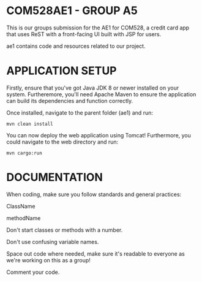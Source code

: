 # COM528AE1 - GROUP A5
This is our groups submission for the AE1 for COM528, a credit card app that uses ReST with a front-facing UI built with JSP for users.

ae1 contains code and resources related to our project.

# APPLICATION SETUP
Firstly, ensure that you've got Java JDK 8 or newer installed on your system. Furtheremore, you'll need Apache Maven to ensure the application can build its dependencies and function correctly.

Once installed, navigate to the parent folder (ae1) and run:
```
mvn clean install
```

You can now deploy the web application using Tomcat! Furthermore, you could navigate to the web directory and run:
```
mvn cargo:run
```
# DOCUMENTATION
When coding, make sure you follow standards and general practices:

ClassName

methodName

Don't start classes or methods with a number.

Don't use confusing variable names.

Space out code where needed, make sure it's readable to everyone as we're working on this as a group!

Comment your code.
